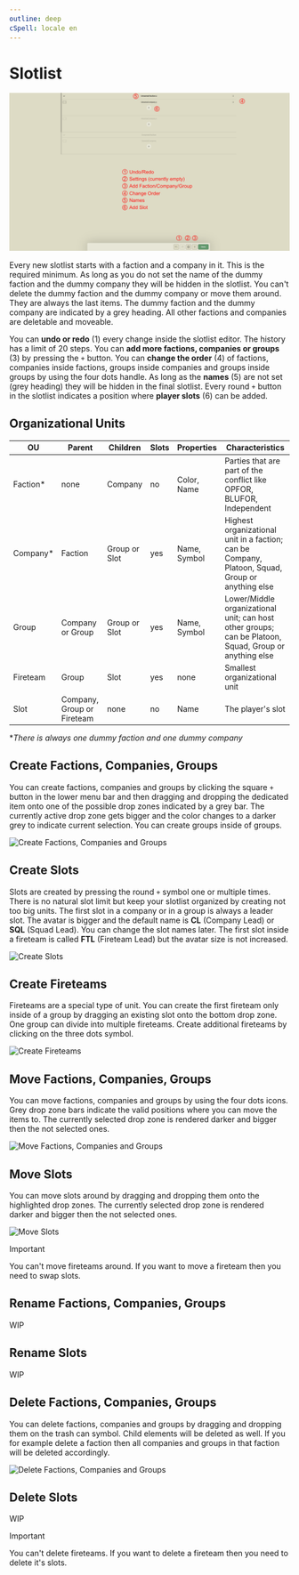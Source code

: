 ```yaml
---
outline: deep
cSpell: locale en
---
```


# Slotlist

![Slotlist Overview](../images/slotlist/slotlist-overview.png "Slotlist Overview")

Every new slotlist starts with a faction and a company in it. This is the required minimum. As long as you do not set the name of the dummy faction and the dummy company they will be hidden in the slotlist. You can't delete the dummy faction and the dummy company or move them around. They are always the last items. The dummy faction and the dummy company are indicated by a grey heading. All other factions and companies are deletable and moveable.

You can **undo or redo** (1) every change inside the slotlist editor. The history has a limit of 20 steps. You can **add more factions, companies or groups** (3) by pressing the `+` button. You can **change the order** (4) of factions, companies inside factions, groups inside companies and groups inside groups by using the four dots handle. As long as the **names** (5) are not set (grey heading) they will be hidden in the final slotlist. Every round `+` button in the slotlist indicates a position where **player slots** (6) can be added.

## Organizational Units

| OU       | Parent                     | Children       | Slots | Properties   | Characteristics |
| ---      | ------                     | --------       | ----- | ----------   | --------------- |
| Faction* | none                       | Company        | no    | Color, Name  | Parties that are part of the conflict like OPFOR, BLUFOR, Independent |
| Company* | Faction                    | Group or Slot  | yes   | Name, Symbol | Highest organizational unit in a faction; can be Company, Platoon, Squad, Group or anything else |
| Group    | Company or Group           | Group or Slot  | yes   | Name, Symbol | Lower/Middle organizational unit; can host other groups; can be Platoon, Squad, Group or anything else |
| Fireteam | Group                      | Slot           | yes   | none         | Smallest organizational unit |
| Slot     | Company, Group or Fireteam | none           | no    | Name         | The player's slot |

\**There is always one dummy faction and one dummy company*

## Create Factions, Companies, Groups

You can create factions, companies and groups by clicking the square `+` button in the lower menu bar and then dragging and dropping the dedicated item onto one of the possible drop zones indicated by a grey bar. The currently active drop zone gets bigger and the color changes to a darker grey to indicate current selection. You can create groups inside of groups.

![Create Factions, Companies and Groups](../videos/slotlist/create-factions-companies-groups.gif "Create Factions, Companies and Groups")

## Create Slots

Slots are created by pressing the round `+` symbol one or multiple times. There is no natural slot limit but keep your slotlist organized by creating not too big units. The first slot in a company or in a group is always a leader slot. The avatar is bigger and the default name is **CL** (Company Lead) or **SQL** (Squad Lead). You can change the slot names later. The first slot inside a fireteam is called **FTL** (Fireteam Lead) but the avatar size is not increased.

![Create Slots](../videos/slotlist/create-slots.gif "Create Slots")

## Create Fireteams

Fireteams are a special type of unit. You can create the first fireteam only inside of a group by dragging an existing slot onto the bottom drop zone. One group can divide into multiple fireteams. Create additional fireteams by clicking on the three dots symbol.

![Create Fireteams](../videos/slotlist/create-fireteams.gif "Create Fireteams")

## Move Factions, Companies, Groups

You can move factions, companies and groups by using the four dots icons. Grey drop zone bars indicate the valid positions where you can move the items to. The currently selected drop zone is rendered darker and bigger then the not selected ones.

![Move Factions, Companies and Groups](../videos/slotlist/move-factions-companies-groups.gif "Move Factions, Companies and Groups")

## Move Slots

You can move slots around by dragging and dropping them onto the highlighted drop zones. The currently selected drop zone is rendered darker and bigger then the not selected ones.

![Move Slots](../videos/slotlist/move-slots.gif "Move Slots")

> [!IMPORTANT]
> You can't move fireteams around. If you want to move a fireteam then you need to swap slots.

## Rename Factions, Companies, Groups

WIP

## Rename Slots

WIP

## Delete Factions, Companies, Groups

You can delete factions, companies and groups by dragging and dropping them on the trash can symbol. Child elements will be deleted as well. If you for example delete a faction then all companies and groups in that faction will be deleted accordingly.

![Delete Factions, Companies and Groups](../videos/slotlist/delete-factions-companies-groups.gif "Delete Factions, Companies and Groups")

## Delete Slots

WIP

> [!IMPORTANT]
> You can't delete fireteams. If you want to delete a fireteam then you need to delete it's slots.
